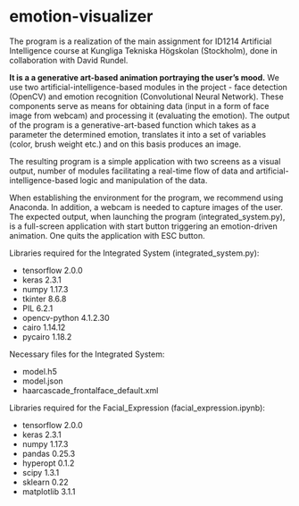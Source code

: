 # emotion-visualizer
The program is a realization of the main assignment for ID1214 Artificial Intelligence course at Kungliga Tekniska Högskolan (Stockholm), done in collaboration with David Rundel. 

<b>It is a a generative art-based animation portraying the user’s mood.</b> We use two artificial-intelligence-based modules in the project - face detection (OpenCV) and emotion recognition (Convolutional Neural Network). These components serve as means for obtaining data (input in a form of face image from webcam) and processing it (evaluating the emotion). The output of the program is a generative-art-based function which takes as a parameter the determined emotion, translates it into a set of variables (color, brush weight etc.) and on this basis produces an image.

The resulting program is a simple application with two screens as a visual output, number of modules facilitating a real-time flow of data and artificial-intelligence-based logic and manipulation of the data.

When establishing the environment for the program, we recommend using Anaconda. In addition, a webcam is needed to capture images of the user. The expected output, when launching the program (integrated_system.py), is a full-screen application with start button triggering an emotion-driven animation. One quits the application with ESC button.

Libraries required for the Integrated System (integrated_system.py):
- tensorflow 2.0.0
- keras 2.3.1
- numpy 1.17.3
- tkinter 8.6.8
- PIL 6.2.1
- opencv-python 4.1.2.30
- cairo 1.14.12
- pycairo 1.18.2

Necessary files for the Integrated System:
- model.h5
- model.json
- haarcascade_frontalface_default.xml

Libraries required for the Facial_Expression (facial_expression.ipynb):
- tensorflow 2.0.0
- keras 2.3.1
- numpy 1.17.3
- pandas 0.25.3
- hyperopt 0.1.2
- scipy 1.3.1
- sklearn 0.22
- matplotlib 3.1.1
